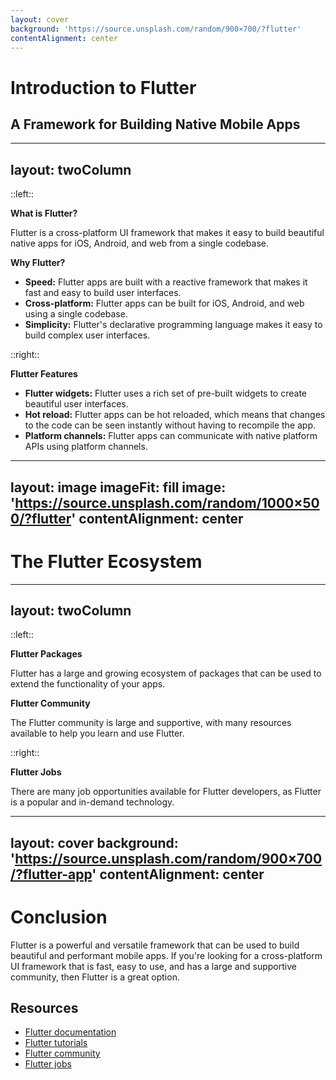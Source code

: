 ```yaml
--- 
layout: cover 
background: 'https://source.unsplash.com/random/900×700/?flutter' 
contentAlignment: center 
--- 
```

# Introduction to Flutter 
## A Framework for Building Native Mobile Apps 
 
--- 
layout: twoColumn 
--- 
::left:: 
 
**What is Flutter?** 
 
Flutter is a cross-platform UI framework that makes it easy to build beautiful native apps for iOS, Android, and web from a single codebase. 
 
**Why Flutter?** 
 
- **Speed:** Flutter apps are built with a reactive framework that makes it fast and easy to build user interfaces. 
- **Cross-platform:** Flutter apps can be built for iOS, Android, and web using a single codebase. 
- **Simplicity:** Flutter's declarative programming language makes it easy to build complex user interfaces. 
 
::right:: 
 
**Flutter Features** 
 
- **Flutter widgets:** Flutter uses a rich set of pre-built widgets to create beautiful user interfaces. 
- **Hot reload:** Flutter apps can be hot reloaded, which means that changes to the code can be seen instantly without having to recompile the app. 
- **Platform channels:** Flutter apps can communicate with native platform APIs using platform channels. 
 
--- 
layout: image 
imageFit: fill 
image: 'https://source.unsplash.com/random/1000×500/?flutter' 
contentAlignment: center 
--- 
# The Flutter Ecosystem 
 
--- 
layout: twoColumn 
--- 
::left:: 
 
**Flutter Packages** 
 
Flutter has a large and growing ecosystem of packages that can be used to extend the functionality of your apps. 
 
**Flutter Community** 
 
The Flutter community is large and supportive, with many resources available to help you learn and use Flutter. 
 
::right:: 
 
**Flutter Jobs** 
 
There are many job opportunities available for Flutter developers, as Flutter is a popular and in-demand technology. 
 
--- 
layout: cover 
background: 'https://source.unsplash.com/random/900×700/?flutter-app' 
contentAlignment: center 
--- 
# Conclusion 
 
Flutter is a powerful and versatile framework that can be used to build beautiful and performant mobile apps. If you're looking for a cross-platform UI framework that is fast, easy to use, and has a large and supportive community, then Flutter is a great option. 
 
## Resources 
 
- [Flutter documentation](https://flutter.dev/docs) 
- [Flutter tutorials](https://flutter.dev/docs/get-started/codelab) 
- [Flutter community](https://flutter.dev/community) 
- [Flutter jobs](https://flutter.dev/jobs) 